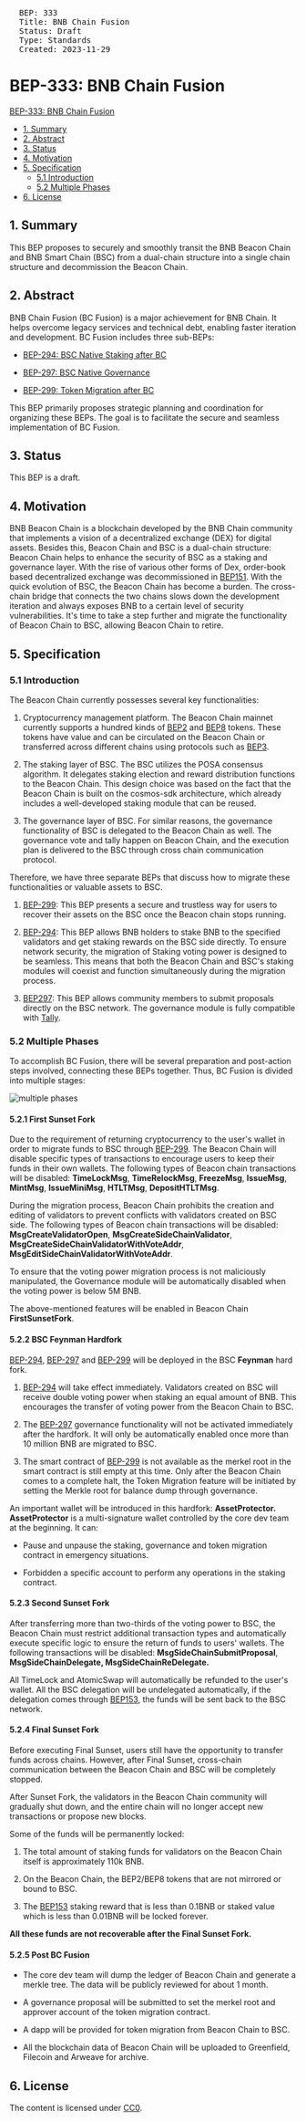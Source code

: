 <pre>
  BEP: 333
  Title: BNB Chain Fusion
  Status: Draft
  Type: Standards
  Created: 2023-11-29
</pre>

# BEP-333: BNB Chain Fusion

[BEP-333: BNB Chain Fusion](#bep-333-bnb-chain-fusion)
  - [1. Summary](#1-summary)
  - [2. Abstract](#2-abstract)
  - [3. Status](#3-status)
  - [4. Motivation](#4-motivation)
  - [5. Specification](#5-specification)
      - [5.1 Introduction](#51-introduction)
      - [5.2 Multiple Phases](#52-multiple-phases)
  - [6. License](#6-license)

## 1. Summary

This BEP proposes to securely and smoothly transit the BNB Beacon Chain
and BNB Smart Chain (BSC) from a dual-chain structure into a single chain
structure and decommission the Beacon Chain.

## 2. Abstract

BNB Chain Fusion (BC Fusion) is a major achievement for BNB Chain. It
helps overcome legacy services and technical debt, enabling faster
iteration and development. BC Fusion includes three sub-BEPs:

- [BEP-294: BSC Native Staking after BC](https://github.com/bnb-chain/BEPs/pull/294)

- [BEP-297: BSC Native Governance](https://github.com/bnb-chain/BEPs/pull/297)

- [BEP-299: Token Migration after BC](https://github.com/bnb-chain/BEPs/pull/299)

This BEP primarily proposes strategic planning and coordination for
organizing these BEPs. The goal is to facilitate the secure and seamless
implementation of BC Fusion.

## 3. Status

This BEP is a draft.

## 4. Motivation

BNB Beacon Chain is a blockchain developed by the BNB Chain community
that implements a vision of a decentralized exchange (DEX) for digital
assets. Besides this, Beacon Chain and BSC is a dual-chain structure:
Beacon Chain helps to enhance the security of BSC as a staking and
governance layer. With the rise of various other forms of Dex,
order-book based decentralized exchange was decommissioned in
[BEP151](https://github.com/bnb-chain/BEPs/blob/master/BEPs/BEP151.md).
With the quick evolution of BSC, the Beacon Chain has become a burden.
The cross-chain bridge that connects the two chains slows down the
development iteration and always exposes BNB to a certain level of
security vulnerabilities. It\'s time to take a step further and migrate
the functionality of Beacon Chain to BSC, allowing Beacon Chain to
retire.

## 5. Specification

### 5.1 Introduction

The Beacon Chain currently possesses several key functionalities:

1. Cryptocurrency management platform. The Beacon Chain mainnet
   currently supports a hundred kinds of [BEP2](https://explorer.bnbchain.org/assets/bep2)
   and [BEP8](https://explorer.bnbchain.org/assets/bep8)
   tokens. These tokens have value and can be circulated on the
   Beacon Chain or transferred across different chains using
   protocols such as [BEP3](https://github.com/bnb-chain/BEPs/blob/master/BEPs/BEP3.md).

2. The staking layer of BSC. The BSC utilizes the POSA consensus
   algorithm. It delegates staking election and reward distribution
   functions to the Beacon Chain. This design choice was based on the
   fact that the Beacon Chain is built on the cosmos-sdk
   architecture, which already includes a well-developed staking
   module that can be reused.

3. The governance layer of BSC. For similar reasons, the governance
   functionality of BSC is delegated to the Beacon Chain as well. The
   governance vote and tally happen on Beacon Chain, and the
   execution plan is delivered to the BSC through cross chain
   communication protocol.

Therefore, we have three separate BEPs that discuss how to migrate these
functionalities or valuable assets to BSC.

1. [BEP-299](https://github.com/bnb-chain/BEPs/pull/299):
   This BEP presents a secure and trustless way for users to recover
   their assets on the BSC once the Beacon chain stops running.

2. [BEP-294](https://github.com/bnb-chain/BEPs/pull/294):
   This BEP allows BNB holders to stake BNB to the specified
   validators and get staking rewards on the BSC side directly. To
   ensure network security, the migration of Staking voting power is
   designed to be seamless. This means that both the Beacon Chain and
   BSC\'s staking modules will coexist and function simultaneously
   during the migration process.

3. [BEP297](https://github.com/bnb-chain/BEPs/pull/297):
   This BEP allows community members to submit proposals directly on
   the BSC network. The governance module is fully compatible with
   [Tally](https://www.tally.xyz/).

### 5.2 Multiple Phases

To accomplish BC Fusion, there will be several preparation and
post-action steps involved, connecting these BEPs together. Thus, BC
Fusion is divided into multiple stages:

![multiple phases](./assets/bep-333/phases.png)

#### 5.2.1 First Sunset Fork

Due to the requirement of returning cryptocurrency to the user\'s wallet
in order to migrate funds to BSC through
[BEP-299](https://github.com/bnb-chain/BEPs/pull/299). The
Beacon Chain will disable specific types of transactions to encourage
users to keep their funds in their own wallets. The following types of
Beacon chain transactions will be disabled: **TimeLockMsg**,
**TimeRelockMsg**, **FreezeMsg**, **IssueMsg**, **MintMsg**,
**IssueMiniMsg**, **HTLTMsg**, **DepositHTLTMsg**.

During the migration process, Beacon Chain prohibits the creation and
editing of validators to prevent conflicts with validators created on
BSC side. The following types of Beacon chain transactions will be
disabled: **MsgCreateValidatorOpen**, **MsgCreateSideChainValidator**,
**MsgCreateSideChainValidatorWithVoteAddr**,
**MsgEditSideChainValidatorWithVoteAddr**.

To ensure that the voting power migration process is not maliciously
manipulated, the Governance module will be automatically disabled when
the voting power is below 5M BNB.

The above-mentioned features will be enabled in Beacon Chain
**FirstSunsetFork**.

#### 5.2.2 BSC Feynman Hardfork

[BEP-294](https://github.com/bnb-chain/BEPs/pull/294),
[BEP-297](https://github.com/bnb-chain/BEPs/pull/297) and
[BEP-299](https://github.com/bnb-chain/BEPs/pull/299) will
be deployed in the BSC **Feynman** hard fork.

1. [BEP-294](https://github.com/bnb-chain/BEPs/pull/294)
   will take effect immediately. Validators created on BSC will
   receive double voting power when staking an equal amount of BNB.
   This encourages the transfer of voting power from the Beacon Chain
   to BSC.

2. The [BEP-297](https://github.com/bnb-chain/BEPs/pull/297)
   governance functionality will not be activated immediately after
   the hardfork. It will only be automatically enabled once more than
   10 million BNB are migrated to BSC.

3. The smart contract of [BEP-299](https://github.com/bnb-chain/BEPs/pull/299)
   is not available as the merkel root in the smart contract is still
   empty at this time. Only after the Beacon Chain comes to a
   complete halt, the Token Migration feature will be initiated by
   setting the Merkle root for balance dump through governance.

An important wallet will be introduced in this hardfork:
**AssetProtector.** **AssetProtector** is a multi-signature wallet
controlled by the core dev team at the beginning. It can:

- Pause and unpause the staking, governance and token migration
  contract in emergency situations.

- Forbidden a specific account to perform any operations in the
  staking contract.

#### 5.2.3 Second Sunset Fork

After transferring more than two-thirds of the voting power to BSC, the
Beacon Chain must restrict additional transaction types and
automatically execute specific logic to ensure the return of funds to
users\' wallets. The following transactions will be disabled:
**MsgSideChainSubmitProposal**, **MsgSideChainDelegate,
MsgSideChainReDelegate.**

All TimeLock and AtomicSwap will automatically be refunded to the
user\'s wallet. All the BSC delegation will be undelegated
automatically, if the delegation comes through
[BEP153](https://github.com/bnb-chain/BEPs/blob/master/BEPs/BEP153.md),
the funds will be sent back to the BSC network.

#### 5.2.4 Final Sunset Fork

Before executing Final Sunset, users still have the opportunity to
transfer funds across chains. However, after Final Sunset, cross-chain
communication between the Beacon Chain and BSC will be completely
stopped.

After Sunset Fork, the validators in the Beacon Chain community will
gradually shut down, and the entire chain will no longer accept new
transactions or propose new blocks.

Some of the funds will be permanently locked:

1. The total amount of staking funds for validators on the Beacon Chain
   itself is approximately 110k BNB.

2. On the Beacon Chain, the BEP2/BEP8 tokens that are not mirrored or
   bound to BSC.

3. The [BEP153](https://github.com/bnb-chain/BEPs/blob/master/BEPs/BEP153.md)
   staking reward that is less than 0.1BNB or staked value which is
   less than 0.01BNB will be locked forever.

**All these funds are not recoverable after the Final Sunset Fork.**

#### 5.2.5 Post BC Fusion

- The core dev team will dump the ledger of Beacon Chain and generate
  a merkle tree. The data will be publicly reviewed for about 1
  month.

- A governance proposal will be submitted to set the merkel root and
  approver account of the token migration contract.

- A dapp will be provided for token migration from Beacon Chain to
  BSC.

- All the blockchain data of Beacon Chain will be uploaded to
  Greenfield, Filecoin and Arweave for archive.

## 6. License

The content is licensed under [CC0](https://creativecommons.org/publicdomain/zero/1.0/).
